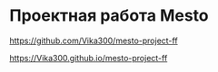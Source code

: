 # Проектная работа Mesto

https://github.com/Vika300/mesto-project-ff

https://Vika300.github.io/mesto-project-ff